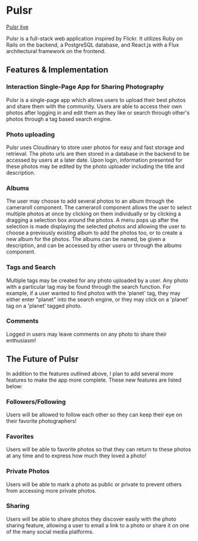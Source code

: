 # Pulsr

[Pulsr live][heroku]

[heroku]: http://pulsr.herokuapp.com

Pulsr is a full-stack web application inspired by Flickr.  It utilizes Ruby on Rails on the backend, a PostgreSQL database, and React.js with a Flux architectural framework on the frontend.  

## Features & Implementation

### Interaction Single-Page App for Sharing Photography

Pulsr is a single-page app which allows users to upload their best photos and share them with the community. Users are able
to access their own photos after logging in and edit them as they like or search through other's photos through a tag based
search engine.


### Photo uploading

  Pulsr uses Cloudinary to store user photos for easy and fast storage and retrieval.  The photo urls are then stored in a database in the backend to be accessed by users at a later date. Upon login, information presented for these photos may be edited by the photo uploader including the title and description. 

### Albums

  The user may choose to add several photos to an album through the cameraroll component.  The cameraroll component allows the user to select multiple photos at once by clicking on them individually or by clicking a dragging a selection box around the photos.  A menu pops up after the selection is made displaying the selected photos and allowing the user to choose a previously existing album to add the photos too, or to create a new album for the photos. The albums can be named, be given a description, and can be accessed by other users or through the albums component.


### Tags and Search

  Multiple tags may be created for any photo uploaded by a user.  Any photo with a particular tag may be found through the search function.  For example, if a user wanted to find photos with the 'planet' tag, they may either enter "planet" into the search engine, or they may click on a 'planet' tag on a 'planet' tagged photo.

### Comments

  Logged in users may leave comments on any photo to share their enthusiasm!

## The Future of Pulsr

  In addition to the features outlined above, I plan to add several more features to make the app more complete.  These new features are listed below:

### Followers/Following

  Users will be allowed to follow each other so they can keep their eye on their favorite photographers!

### Favorites

  Users will be able to favorite photos so that they can return to these photos at any time and to express how much they loved a photo!
  
### Private Photos
  
  Users will be able to mark a photo as public or private to prevent others from accessing more private photos.
  
### Sharing

  Users will be able to share photos they discover easily with the photo sharing feature, allowing a user to email a link to a photo or share it on one of the many social media platforms.
  
  
  
